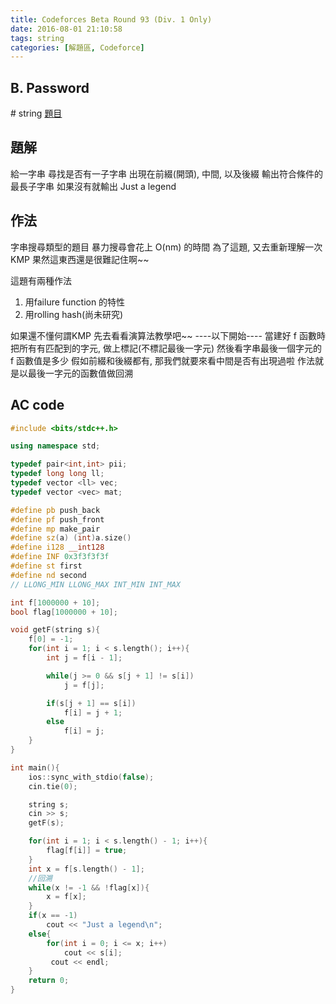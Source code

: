 ```yaml
---
title: Codeforces Beta Round 93 (Div. 1 Only)
date: 2016-08-01 21:10:58
tags: string
categories: [解題區, Codeforce]
---
```


## B. Password
\# string
[題目](http://codeforces.com/problemset/problem/126/B)

## 題解
給一字串
尋找是否有一子字串
出現在前綴(開頭), 中間, 以及後綴
輸出符合條件的最長子字串
如果沒有就輸出 Just a legend

## 作法
字串搜尋類型的題目
暴力搜尋會花上 O(nm) 的時間
為了這題, 又去重新理解一次KMP
果然這東西還是很難記住啊~~

這題有兩種作法
1. 用failure function 的特性
2. 用rolling hash(尚未研究)

如果還不懂何謂KMP
先去看看演算法教學吧~~
----以下開始----
當建好 f 函數時
把所有有匹配到的字元, 做上標記(不標記最後一字元)
然後看字串最後一個字元的 f 函數值是多少
假如前綴和後綴都有, 那我們就要來看中間是否有出現過啦
作法就是以最後一字元的函數值做回溯

## AC code
```cpp
#include <bits/stdc++.h>

using namespace std;

typedef pair<int,int> pii;
typedef long long ll;
typedef vector <ll> vec;
typedef vector <vec> mat;

#define pb push_back
#define pf push_front
#define mp make_pair
#define sz(a) (int)a.size()
#define i128 __int128
#define INF 0x3f3f3f3f
#define st first
#define nd second
// LLONG_MIN LLONG_MAX INT_MIN INT_MAX

int f[1000000 + 10];
bool flag[1000000 + 10];

void getF(string s){
    f[0] = -1;
    for(int i = 1; i < s.length(); i++){
        int j = f[i - 1];

        while(j >= 0 && s[j + 1] != s[i])
            j = f[j];

        if(s[j + 1] == s[i])
            f[i] = j + 1;
        else
            f[i] = j;
    }
}

int main(){
    ios::sync_with_stdio(false);
    cin.tie(0);

    string s;
    cin >> s;
    getF(s);

    for(int i = 1; i < s.length() - 1; i++){
        flag[f[i]] = true;
    }
    int x = f[s.length() - 1];
    //回溯
    while(x != -1 && !flag[x]){
        x = f[x];
    }
    if(x == -1)
        cout << "Just a legend\n";
    else{
        for(int i = 0; i <= x; i++)
            cout << s[i];
         cout << endl;
    }
    return 0;
}
```

